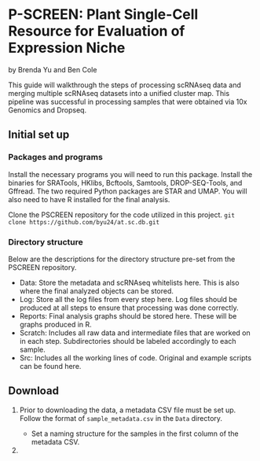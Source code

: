 # P-SCREEN: Plant Single-Cell Resource for Evaluation of Expression Niche
by Brenda Yu and Ben Cole

This guide will walkthrough the steps of processing scRNAseq data and merging multiple scRNAseq datasets into a unified cluster map. This pipeline was successful in processing samples that were obtained via 10x Genomics and Dropseq.

## Initial set up

### Packages and programs
Install the necessary programs you will need to run this package. Install the binaries for SRATools, HKlibs, Bcftools, Samtools, DROP-SEQ-Tools, and Gffread. The two required Python packages are STAR and UMAP. You will also need to have R installed for the final analysis.

Clone the PSCREEN repository for the code utilized in this project.
```git clone https://github.com/byu24/at.sc.db.git```

### Directory structure
Below are the descriptions for the directory structure pre-set from the PSCREEN repository.

* Data: Store the metadata and scRNAseq whitelists here. This is also where the final analyzed objects can be stored.
* Log: Store all the log files from every step here. Log files should be produced at all steps to ensure that processing was done correctly.
* Reports: Final analysis graphs should be stored here. These will be graphs produced in R.
* Scratch: Includes all raw data and intermediate files that are worked on in each step. Subdirectories should be labeled accordingly to each sample.
* Src: Includes all the working lines of code. Original and example scripts can be found here.


## Download

1. Prior to downloading the data, a metadata CSV file must be set up. Follow the format of `sample_metadata.csv` in the `Data` directory. 
	* Set a naming structure for the samples in the first column of the metadata CSV. 

2. 


